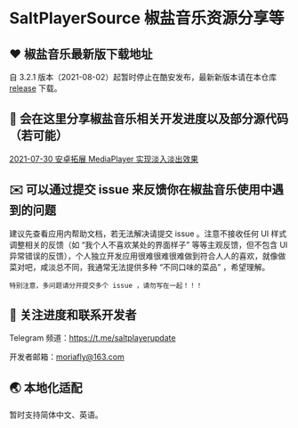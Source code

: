 # SaltPlayerSource 椒盐音乐资源分享等

## ❤️ 椒盐音乐最新版下载地址

自 3.2.1 版本（2021-08-02）起暂时停止在酷安发布，最新新版本请在本仓库 [release](https://github.com/Moriafly/SaltPlayerSource/releases) 下载。

## 🌈 会在这里分享椒盐音乐相关开发进度以及部分源代码（若可能）

[2021-07-30 安卓拓展 MediaPlayer 实现淡入淡出效果](https://blog.csdn.net/Moriafly/article/details/119251186)

## ✉️ 可以通过提交 issue 来反馈你在椒盐音乐使用中遇到的问题

建议先查看应用内帮助文档，若无法解决请提交 issue 。注意不接收任何 UI 样式调整相关的反馈（如 “我个人不喜欢某处的界面样子” 等等主观反馈，但不包含 UI 异常错误的反馈），个人独立开发应用很难很难很难做到符合人人的喜欢，就像做菜对吧，咸淡总不同，我通常无法提供多种 “不同口味的菜品” ，希望理解。

`特别注意，多问题请分开提交多个 issue ，请勿写在一起！！！`

## 📧 关注进度和联系开发者

Telegram 频道：https://t.me/saltplayerupdate

开发者邮箱：moriafly@163.com

## 🌏 本地化适配

暂时支持简体中文、英语。
